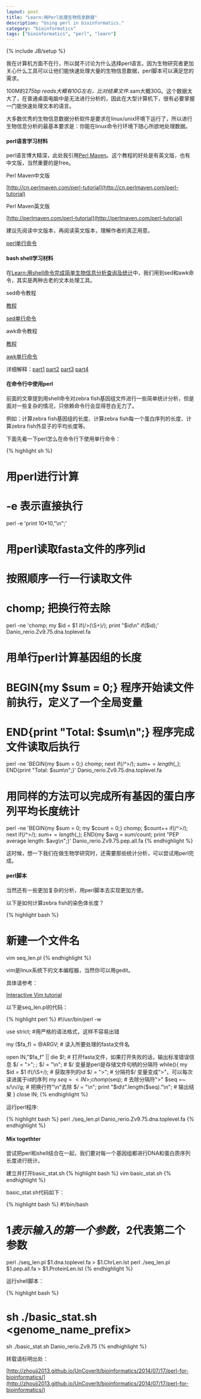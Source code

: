 ```yaml
---
layout: post
title: "Learn:用Perl处理生物信息数据"
description: "Using perl in bioinformatics."
category: "bioinformatics"
tags: ["bioinformatics", "perl", "learn"]
---
```

{% include JB/setup %}

我在计算机方面不在行，所以就不讨论为什么选择perl语言。因为生物研究者更加关心什么工具可以让他们能快速处理大量的生物信息数据，perl脚本可以满足您的需求。

100M的2*75bp reads大概有10G左右，比对结果文件*.sam大概30G。这个数据太大了，在普通桌面电脑中是无法进行分析的，因此在大型计算机下，很有必要掌握一门能快速处理文本的语言。

大多数优秀的生物信息数据分析软件是要求在linux/unix环境下运行了，所以进行生物信息分析的最基本要求是：你能在linux命令行环境下随心所欲地处理数据。

#### perl语言学习材料

perl语言博大精深，此处我引用[Perl Maven](http://perlmaven.com/)。这个教程的好处是有英文版，也有中文版，当然重要的是free。

Perl Maven中文版

[http://cn.perlmaven.com/perl-tutorial](http://cn.perlmaven.com/perl-tutorial)

Perl Maven英文版

[http://perlmaven.com/perl-tutorial](http://perlmaven.com/perl-tutorial)

建议先阅读中文版本，再阅读英文版本，理解作者的真正用意。

[perl单行命令](https://dl.dropboxusercontent.com/u/87531643/web/perl1linerCH.txt)

#### bash shell学习材料

在[Learn:用shell命令完成简单生物信息分析查询及统计](http://zhoujj2013.github.io/UnCoverIt/bioinformatics/2014/07/16/simple-shell-command-for-bioinfo/)中，我们用到sed和awk命令，其实是两种古老的文本处理工具。

sed命令教程

[教程](http://www.kuqin.com/docs/sed.html)

[sed单行命令](https://dl.dropboxusercontent.com/u/87531643/web/sed1linerCH.txt)

awk命令教程

[教程](http://www.kuqin.com/docs/awk.html)

[awk单行命令](https://dl.dropboxusercontent.com/u/87531643/web/awk1linerEN.txt)

详细解释：[part1](http://www.catonmat.net/blog/awk-one-liners-explained-part-one/) [part2](http://www.catonmat.net/blog/awk-one-liners-explained-part-two/) [part3](http://www.catonmat.net/blog/awk-one-liners-explained-part-three/) [part4](http://www.catonmat.net/blog/update-on-famous-awk-one-liners-explained/)

#### 在命令行中使用perl

前面的文章提到用shell命令对zebra fish基因组文件进行一些简单统计分析，但是面对一些复杂的情况，只依赖命令行会显得苍白无力了。

例如：计算zebra fish基因组的长度、计算zebra fish每一个蛋白序列的长度、计算zebra fish外显子的平均长度等。

下面先看一下perl怎么在命令行下使用单行命令：

{% highlight sh %}
# 用perl进行计算
# -e 表示直接执行
perl -e 'print 10*10,"\n";'

# 用perl读取fasta文件的序列id
# 按照顺序一行一行读取文件
# chomp; 把换行符去除
perl -ne 'chomp; my $id = $1 if(/>(\S+)/); print "$id\n" if($id);' Danio_rerio.Zv9.75.dna.toplevel.fa

# 用单行perl计算基因组的长度
# BEGIN{my $sum = 0;} 程序开始读文件前执行，定义了一个全局变量
# END{print "Total: $sum\n";} 程序完成文件读取后执行
perl -ne 'BEGIN{my $sum = 0;} chomp; next if(/^>/); $sum += length($_); END{print "Total: $sum\n";}' Danio_rerio.Zv9.75.dna.toplevel.fa

# 用同样的方法可以完成所有基因的蛋白序列平均长度统计
perl -ne 'BEGIN{my $sum = 0; my $count = 0;} chomp; $count++ if(/^>/); next if(/^>/); $sum += length($_); END{my $avg = $sum/$count; print "PEP average length: $avg\n";}' Danio_rerio.Zv9.75.pep.all.fa
{% endhighlight %}

这时候，想一下我们在做生物学研究时，还需要那些统计分析，可以尝试用perl完成。

#### perl脚本

当然还有一些更加复杂的分析，用perl脚本去实现更加方便。

以下是如何计算zebra fish的染色体长度？

{% highlight bash %}
# 新建一个文件名
vim seq_len.pl
{% endhighlight %}

vim是linux系统下的文本编程器，当然你可以用gedit。

具体请参考：

[Interactive Vim tutorial](http://www.openvim.com/tutorial.html)


以下是seq_len.pl的代码：

{% highlight perl %}
#!/usr/bin/perl -w

use strict; #用严格的语法格式，这样不容易出错

my ($fa_f) = @ARGV; # 读入所要处理的fasta文件名

open IN,"$fa_f" || die $!; # 打开fasta文件，如果打开失败的话，输出标准错误信息
$/ = ">"; <IN>; $/ = "\n"; # $/ 变量是perl是存储文件句柄的分隔符
while(<IN>){
	my $id = $1 if(/\S+/); # 获取序列的id
	$/ = ">";              # 分隔符$/ 变量变成">"，可以每次读进属于id的序列
	my $seq = <IN>;
	chomp($seq);           # 去除分隔符">"
	$seq =~ s/\n//g;       # 把换行符"\n"去除
	$/ = "\n";
	print "$id\t".length($seq)."\n";  # 输出结果
}
close IN;
{% endhighlight %}

运行perl程序:

{% highlight bash %}
perl ./seq_len.pl Danio_rerio.Zv9.75.dna.toplevel.fa
{% endhighlight %}

#### Mix togethter

尝试把perl和shell结合在一起，我们要对每一个基因组都进行DNA和蛋白质序列长度进行统计。

建立并打开basic_stat.sh
{% highlight bash %}
vim basic_stat.sh
{% endhighlight %}

basic_stat.sh代码如下：

{% highlight bash %}
#!/bin/bash

# $1 表示输入的第一个参数，$2代表第二个参数
perl ./seq_len.pl $1.dna.toplevel.fa > $1.ChrLen.lst
perl ./seq_len.pl $1.pep.all.fa > $1.ProteinLen.lst
{% endhighlight %}

运行shell脚本：

{% highlight bash %}
# sh ./basic_stat.sh <genome_name_prefix>
sh ./basic_stat.sh Danio_rerio.Zv9.75
{% endhighlight %}

转载请标明出处：

[http://zhoujj2013.github.io/UnCoverIt/bioinformatics/2014/07/17/perl-for-bioinformatics/](http://zhoujj2013.github.io/UnCoverIt/bioinformatics/2014/07/17/perl-for-bioinformatics/)

